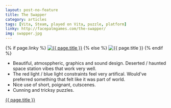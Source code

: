 ```yaml
---
layout: post-no-feature
title: The Swapper
category: articles
tags: [Vita, Steam, played on Vita, puzzle, platform]
linky: http://facepalmgames.com/the-swapper/
img: swapper.jpg
---
```


{% if page.linky %}
<a href="{{page.linky}}">![{{ page.title }}](/images/{{page.img}})</a>
{% else %}
![{{ page.title }}](/images/{{page.img}})
{% endif %}

* Beautiful, atmosppheric, graphics and sound design. Deserted / haunted space station vibes that work very well.
* The red light / blue light constraints feel very artifical. Would've preferred something that felt like it was part of world.
* Nice use of short, poignant, cutscenes.
* Cunning and tricksy puzzles.

[{{ page.title }}]({{page.linky}})